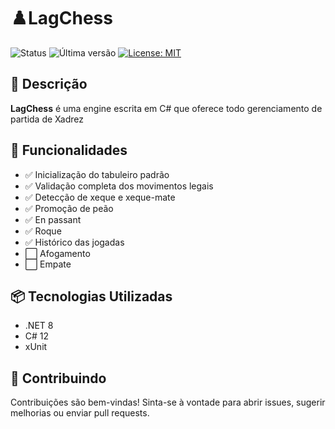 # ♟️LagChess

![Status](https://img.shields.io/badge/status-em%20desenvolvimento-yellow)
![Última versão](https://img.shields.io/github/v/tag/LeonardoGil/LagChess?color=blue)
[![License: MIT](https://img.shields.io/badge/license-MIT-blue.svg)](LICENSE)

## 🧠 Descrição

**LagChess** é uma engine escrita em C# que oferece todo gerenciamento de partida de Xadrez

## 🎯 Funcionalidades

- ✅ Inicialização do tabuleiro padrão
- ✅ Validação completa dos movimentos legais
- ✅ Detecção de xeque e xeque-mate
- ✅ Promoção de peão
- ✅ En passant
- ✅ Roque
- ✅ Histórico das jogadas
- ⬜ Afogamento
- ⬜ Empate

## 📦 Tecnologias Utilizadas

- .NET 8
- C# 12
- xUnit

## 🤝 Contribuindo

Contribuições são bem-vindas! Sinta-se à vontade para abrir issues, sugerir melhorias ou enviar pull requests.

